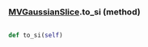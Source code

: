 ### [MVGaussianSlice](MVGaussianSlice.md).to_si (method)


```py

def to_si(self)

```



        

